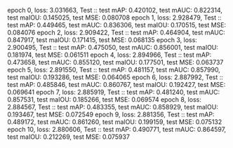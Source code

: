 epoch 0,  loss: 3.031663, Test :: test mAP: 0.420102, test mAUC: 0.822314, test maIOU: 0.145025, test MSE: 0.080708
epoch 1,  loss: 2.928479, Test :: test mAP: 0.449465, test mAUC: 0.836306, test maIOU: 0.170515, test MSE: 0.084076
epoch 2,  loss: 2.909422, Test :: test mAP: 0.464904, test mAUC: 0.847917, test maIOU: 0.171415, test MSE: 0.068135
epoch 3,  loss: 2.900495, Test :: test mAP: 0.475050, test mAUC: 0.856001, test maIOU: 0.181974, test MSE: 0.061511
epoch 4,  loss: 2.894966, Test :: test mAP: 0.473658, test mAUC: 0.855120, test maIOU: 0.177501, test MSE: 0.063737
epoch 5,  loss: 2.891550, Test :: test mAP: 0.481157, test mAUC: 0.857990, test maIOU: 0.193286, test MSE: 0.064065
epoch 6,  loss: 2.887992, Test :: test mAP: 0.485846, test mAUC: 0.860767, test maIOU: 0.192427, test MSE: 0.069641
epoch 7,  loss: 2.885919, Test :: test mAP: 0.481240, test mAUC: 0.857531, test maIOU: 0.185266, test MSE: 0.069574
epoch 8,  loss: 2.884567, Test :: test mAP: 0.483355, test mAUC: 0.858929, test maIOU: 0.193467, test MSE: 0.072549
epoch 9,  loss: 2.881356, Test :: test mAP: 0.489172, test mAUC: 0.861260, test maIOU: 0.199159, test MSE: 0.075132
epoch 10, loss: 2.880606, Test :: test mAP: 0.490771, test mAUC: 0.864597, test maIOU: 0.212269, test MSE: 0.075937